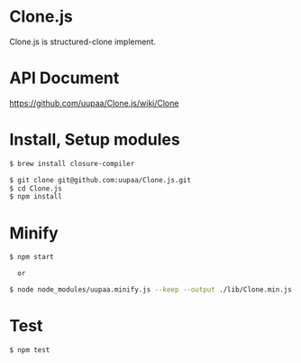 Clone.js
=========

Clone.js is structured-clone implement.

# API Document

https://github.com/uupaa/Clone.js/wiki/Clone

# Install, Setup modules

```sh
$ brew install closure-compiler

$ git clone git@github.com:uupaa/Clone.js.git
$ cd Clone.js
$ npm install
```

# Minify

```sh
$ npm start

  or

$ node node_modules/uupaa.minify.js --keep --output ./lib/Clone.min.js ./lib/Clone.js
```

# Test

```sh
$ npm test
```

